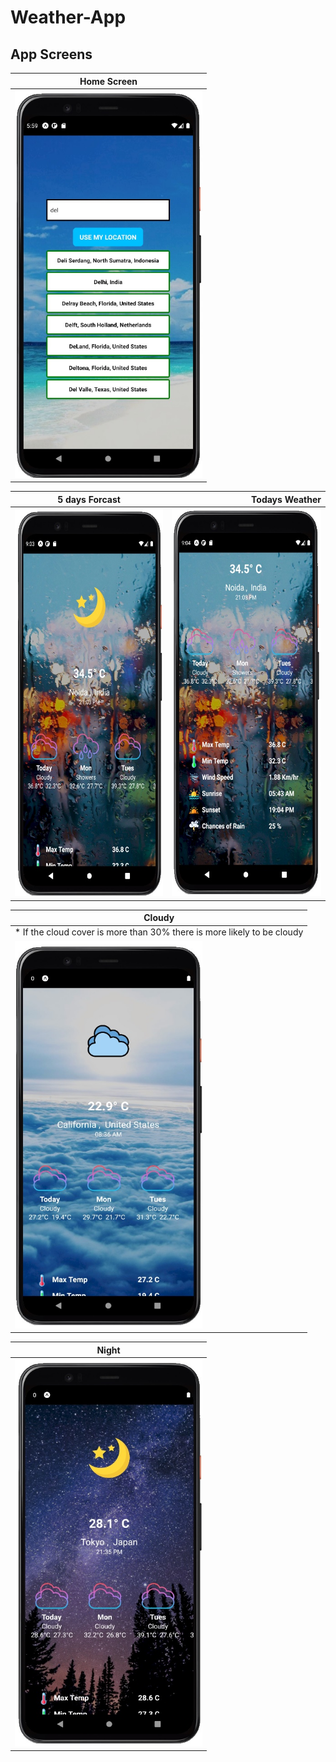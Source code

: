 # Weather-App


App Screens
-------
| Home Screen   |
| ------------- |
| <img src ="screen1.jpg" height = "620" width = "300">     |

| 5 days Forcast      | Todays Weather      | 
| ------------- | -----:|
| <img src ="screen4.jpg" height = "620" width = "300">      | <img src ="screen5.jpg" height = "620" width = "300"> |

| Cloudy   |
| ------------- |
|* If the cloud cover is more than 30% there is more likely to be cloudy|
| <img src ="screen3.jpg" height = "620" width = "300">     |

| Night   |
| ------------- |
| <img src ="screen2.jpg" height = "620" width = "300">     |

